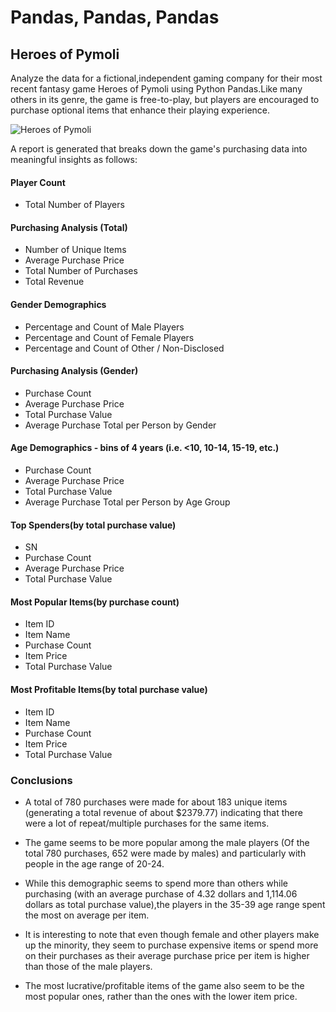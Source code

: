 # Pandas, Pandas, Pandas

## Heroes of Pymoli

Analyze the data for a fictional,independent gaming company for their most recent fantasy game Heroes of Pymoli using Python Pandas.Like many others in its genre, the game is free-to-play, but players are encouraged to purchase optional items that enhance their playing experience.

<img src="https://github.com/the-Coding-Boot-Camp-at-UT/UT-MCC-DATA-PT-01-2020-U-C/blob/master/homework-instructions/04-Pandas/Instructions/Images/Fantasy.png" alt="Heroes of Pymoli">

A report is generated that breaks down the game's purchasing data into meaningful insights as follows:
#### Player Count
  * Total Number of Players
#### Purchasing Analysis (Total)
 *  Number of Unique Items
 *  Average Purchase Price
 *  Total Number of Purchases
 *  Total Revenue
#### Gender Demographics
 * Percentage and Count of Male Players
 * Percentage and Count of Female Players
 * Percentage and Count of Other / Non-Disclosed
#### Purchasing Analysis (Gender)
 * Purchase Count
 * Average Purchase Price
 * Total Purchase Value
 * Average Purchase Total per Person by Gender
#### Age Demographics - bins of 4 years (i.e. <10, 10-14, 15-19, etc.)
 * Purchase Count
 * Average Purchase Price
 * Total Purchase Value
 * Average Purchase Total per Person by Age Group
#### Top Spenders(by total purchase value)
 * SN
 * Purchase Count
 * Average Purchase Price
 * Total Purchase Value
#### Most Popular Items(by purchase count)
 * Item ID
 * Item Name
 * Purchase Count
 * Item Price
 * Total Purchase Value
#### Most Profitable Items(by total purchase value)
 * Item ID
 * Item Name
 * Purchase Count
 * Item Price
 * Total Purchase Value

### Conclusions
* A total of 780 purchases were made for about 183 unique items (generating a total revenue of about $2379.77) indicating that there were a lot of repeat/multiple purchases for the same items.

* The game seems to be more popular among the male players (Of the total 780 purchases, 652 were made by males) and particularly with people in the age range of 20-24. 

* While this demographic seems to spend more than others while purchasing (with an average purchase of 4.32 dollars and 1,114.06 dollars as total purchase value),the players in the 35-39 age range spent the most on average per item. 

* It is interesting to note that even though female and other players make up the minority, they seem to purchase expensive items or spend more on their purchases as their average purchase price per item is higher than those of the male players.

* The most lucrative/profitable items of the game also seem to be the most popular ones, rather than the ones with the lower item price.




